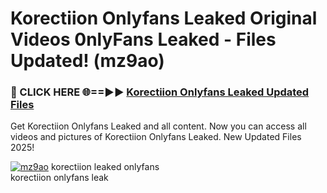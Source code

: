 # Korectiion Onlyfans Leaked Original Videos 0nlyFans Leaked - Files Updated! (mz9ao)

<h3>🔴 CLICK HERE 🌐==►► <a href="https://tinyurl.com/2wckxsce" rel="nofollow">Korectiion Onlyfans Leaked Updated Files</a></h3>

Get Korectiion Onlyfans Leaked and all content. Now you can access all videos and pictures of Korectiion Onlyfans Leaked. New Updated Files 2025!

[![mz9ao](https://i.imgur.com/AFduVYN.gif)](https://tinyurl.com/2wckxsce)
korectiion leaked onlyfans<br>
korectiion onlyfans leak